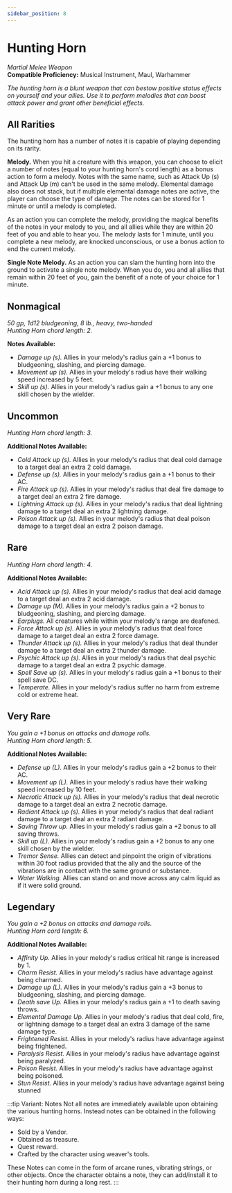 ```yaml
---
sidebar_position: 8
---
```


# Hunting Horn

*Martial Melee Weapon*  
**Compatible Proficiency:** Musical Instrument, Maul, Warhammer

*The hunting horn is a blunt weapon that can bestow positive status effects on yourself and your allies. Use it to perform melodies that can boost attack power and grant other beneficial effects.*

## All Rarities

The hunting horn has a number of notes it is capable of playing depending on its rarity.

**Melody.** When you hit a creature with this weapon, you can choose to elicit a number of notes (equal to your hunting horn's cord length) as a bonus action to form a melody. Notes with the same name, such as Attack Up (s) and Attack Up (m) can't be used in the same melody. Elemental damage also does not stack, but if multiple elemental damage notes are active, the player can choose the type of damage. The notes can be stored for 1 minute or until a melody is completed.

As an action you can complete the melody, providing the magical benefits of the notes in your melody to you, and all allies while they are within 20 feet of you and able to hear you. The melody lasts for 1 minute, until you complete a new melody, are knocked unconscious, or use a bonus action to end the current melody.

**Single Note Melody.** As an action you can slam the hunting horn into the ground to activate a single note melody. When you do, you and all allies that remain within 20 feet of you, gain the benefit of a note of your choice for 1 minute.

## Nonmagical

*50 gp, 1d12 bludgeoning, 8 lb., heavy, two-handed*  
*Hunting Horn chord length: 2.*

**Notes Available:**

- *Damage up (s).* Allies in your melody's radius gain a +1 bonus to bludgeoning, slashing, and piercing damage.
- *Movement up (s).* Allies in your melody's radius have their walking speed increased by 5 feet.
- *Skill up (s).* Allies in your melody's radius gain a +1 bonus to any one skill chosen by the wielder.

## Uncommon

*Hunting Horn chord length: 3.*

**Additional Notes Available:**

- *Cold Attack up (s).* Allies in your melody's radius that deal cold damage to a target deal an extra 2 cold damage.
- *Defense up (s).* Allies in your melody's radius gain a +1 bonus to their AC.
- *Fire Attack up (s).* Allies in your melody's radius that deal fire damage to a target deal an extra 2 fire damage.
- *Lightning Attack up (s).* Allies in your melody's radius that deal lightning damage to a target deal an extra 2 lightning damage.
- *Poison Attack up (s).* Allies in your melody's radius that deal poison damage to a target deal an extra 2 poison damage.

## Rare

*Hunting Horn chord length: 4.*

**Additional Notes Available:**

- *Acid Attack up (s).* Allies in your melody's radius that deal acid damage to a target deal an extra 2 acid damage.
- *Damage up (M).* Allies in your melody's radius gain a +2 bonus to bludgeoning, slashing, and piercing damage.
- *Earplugs.* All creatures while within your melody's range are deafened.
- *Force Attack up (s).* Allies in your melody's radius that deal force damage to a target deal an extra 2 force damage.
- *Thunder Attack up (s).* Allies in your melody's radius that deal thunder damage to a target deal an extra 2 thunder damage.
- *Psychic Attack up (s).* Allies in your melody's radius that deal psychic damage to a target deal an extra 2 psychic damage.
- *Spell Save up (s).* Allies in your melody's radius gain a +1 bonus to their spell save DC.
- *Temperate.* Allies in your melody's radius suffer no harm from extreme cold or extreme heat.

## Very Rare

*You gain a +1 bonus on attacks and damage rolls.*  
*Hunting Horn chord length: 5.*

**Additional Notes Available:**

- *Defense up (L).* Allies in your melody's radius gain a +2 bonus to their AC.
- *Movement up (L).* Allies in your melody's radius have their walking speed increased by 10 feet.
- *Necrotic Attack up (s).* Allies in your melody's radius that deal necrotic damage to a target deal an extra 2 necrotic damage.
- *Radiant Attack up (s).* Allies in your melody's radius that deal radiant damage to a target deal an extra 2 radiant damage.
- *Saving Throw up.* Allies in your melody's radius gain a +2 bonus to all saving throws.
- *Skill up (L).* Allies in your melody's radius gain a +2 bonus to any one skill chosen by the wielder.
- *Tremor Sense.* Allies can detect and pinpoint the origin of vibrations within 30 foot radius provided that the ally and the source of the vibrations are in contact with the same ground or substance.
- *Water Walking.* Allies can stand on and move across any calm liquid as if it were solid ground.

## Legendary

*You gain a +2 bonus on attacks and damage rolls.*  
*Hunting Horn cord length: 6.*

**Additional Notes Available:**

- *Affinity Up.* Allies in your melody's radius critical hit range is increased by 1.
- *Charm Resist.* Allies in your melody's radius have advantage against being charmed.
- *Damage up (L).* Allies in your melody's radius gain a +3 bonus to bludgeoning, slashing, and piercing damage.
- *Death save Up.* Allies in your melody's radius gain a +1 to death saving throws.
- *Elemental Damage Up.* Allies in your melody's radius that deal cold, fire, or lightning damage to a target deal an extra 3 damage of the same damage type.
- *Frightened Resist.* Allies in your melody's radius have advantage against being frightened.
- *Paralysis Resist.* Allies in your melody's radius have advantage against being paralyzed.
- *Poison Resist.* Allies in your melody's radius have advantage against being poisoned.
- *Stun Resist.* Allies in your melody's radius have advantage against being stunned

:::tip Variant: Notes
Not all notes are immediately available upon obtaining the various hunting horns. Instead notes can be obtained in the following ways:

- Sold by a Vendor.
- Obtained as treasure.
- Quest reward.
- Crafted by the character using weaver's tools.

These Notes can come in the form of arcane runes, vibrating strings, or other objects. Once the character obtains a note, they can add/install it to their hunting horn during a long rest.
:::
